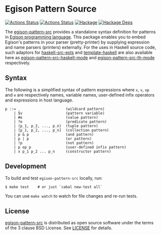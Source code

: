 # Egison Pattern Source

[![Actions Status](https://github.com/egison/egison-pattern-src/workflows/latest/badge.svg)](https://github.com/egison/egison-pattern-src/actions?workflow=latest)
[![Actions Status](https://github.com/egison/egison-pattern-src/workflows/release/badge.svg)](https://github.com/egison/egison-pattern-src/actions?workflow=release)
[![Hackage](https://img.shields.io/hackage/v/egison-pattern-src.svg)](https://hackage.haskell.org/package/egison-pattern-src)
[![Hackage Deps](https://img.shields.io/hackage-deps/v/egison-pattern-src.svg)](http://packdeps.haskellers.com/reverse/egison-pattern-src)

The [egison-pattern-src](https://hackage.haskell.org/package/egison-pattern-src) provides a standalone syntax definition for patterns in [Egison programming language](https://www.egison.org/).
This package enables you to embed Egison's patterns in your parser (pretty-printer) by supplying expression and name parsers (printers) externally.
For the uses in Haskell source code, such adaptors for [haskell-src-exts](https://hackage.haskell.org/package/haskell-src-exts) and [template-haskell](https://hackage.haskell.org/package/template-haskell) are also available here as [egison-pattern-src-haskell-mode](https://hackage.haskell.org/package/egison-pattern-src-haskell-mode) and [egison-pattern-src-th-mode](https://hackage.haskell.org/package/egison-pattern-src-th-mode) respectively.

## Syntax

The following is a simplified syntax of pattern expressions where `x`, `v`, `op` and `e` are respectively names, variable names, user-defined infix operators and expressions in host language.

```
p ::= _                     (wildcard pattern)
    | $v                    (pattern variable)
    | #e                    (value pattern)
    | ?e                    (predicate pattern)
    | (p_1, p_2, ..., p_n)  (tuple pattern)
    | [p_1, p_2, ..., p_n]  (collection pattern)
    | p & p                 (and pattern)
    | p | p                 (or pattern)
    | !p                    (not pattern)
    | p op p                (user-defined infix pattern)
    | x p_1 p_2 ... p_n     (constructor pattern)
```

## Development

To build and test `egison-pattern-src` locally, run:

```
$ make test    # or just `cabal new-test all`
```

You can use `make watch` to watch for file changes and re-run tests.

## License

[egison-pattern-src](https://hackage.haskell.org/package/egison-pattern-src) is distributed as open source software under the terms of the 3 clause BSD License. See [LICENSE](/LICENSE) for details.
